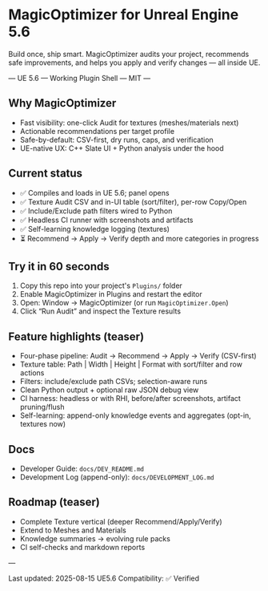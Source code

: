 # MagicOptimizer for Unreal Engine 5.6

Build once, ship smart. MagicOptimizer audits your project, recommends safe improvements, and helps you apply and verify changes — all inside UE.

— UE 5.6 — Working Plugin Shell — MIT —

## Why MagicOptimizer

- Fast visibility: one-click Audit for textures (meshes/materials next)
- Actionable recommendations per target profile
- Safe-by-default: CSV-first, dry runs, caps, and verification
- UE-native UX: C++ Slate UI + Python analysis under the hood

## Current status

- ✅ Compiles and loads in UE 5.6; panel opens
- ✅ Texture Audit CSV and in-UI table (sort/filter), per-row Copy/Open
- ✅ Include/Exclude path filters wired to Python
- ✅ Headless CI runner with screenshots and artifacts
- ✅ Self-learning knowledge logging (textures)
- ⏳ Recommend → Apply → Verify depth and more categories in progress

## Try it in 60 seconds

1) Copy this repo into your project's `Plugins/` folder
2) Enable MagicOptimizer in Plugins and restart the editor
3) Open: Window → MagicOptimizer (or run `MagicOptimizer.Open`)
4) Click “Run Audit” and inspect the Texture results

## Feature highlights (teaser)

- Four-phase pipeline: Audit → Recommend → Apply → Verify (CSV-first)
- Texture table: Path | Width | Height | Format with sort/filter and row actions
- Filters: include/exclude path CSVs; selection-aware runs
- Clean Python output + optional raw JSON debug view
- CI harness: headless or with RHI, before/after screenshots, artifact pruning/flush
- Self-learning: append-only knowledge events and aggregates (opt-in, textures now)

## Docs

- Developer Guide: `docs/DEV_README.md`
- Development Log (append-only): `docs/DEVELOPMENT_LOG.md`

## Roadmap (teaser)

- Complete Texture vertical (deeper Recommend/Apply/Verify)
- Extend to Meshes and Materials
- Knowledge summaries → evolving rule packs
- CI self-checks and markdown reports

—

Last updated: 2025-08-15
UE5.6 Compatibility: ✅ Verified
